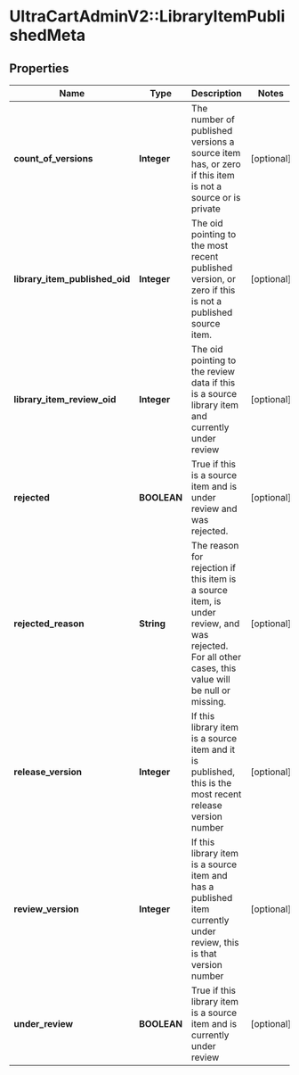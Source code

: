 # UltraCartAdminV2::LibraryItemPublishedMeta

## Properties
Name | Type | Description | Notes
------------ | ------------- | ------------- | -------------
**count_of_versions** | **Integer** | The number of published versions a source item has, or zero if this item is not a source or is private | [optional] 
**library_item_published_oid** | **Integer** | The oid pointing to the most recent published version, or zero if this is not a published source item. | [optional] 
**library_item_review_oid** | **Integer** | The oid pointing to the review data if this is a source library item and currently under review | [optional] 
**rejected** | **BOOLEAN** | True if this is a source item and is under review and was rejected. | [optional] 
**rejected_reason** | **String** | The reason for rejection if this item is a source item, is under review, and was rejected.  For all other cases, this value will be null or missing. | [optional] 
**release_version** | **Integer** | If this library item is a source item and it is published, this is the most recent release version number | [optional] 
**review_version** | **Integer** | If this library item is a source item and has a published item currently under review, this is that version number | [optional] 
**under_review** | **BOOLEAN** | True if this library item is a source item and is currently under review | [optional] 


